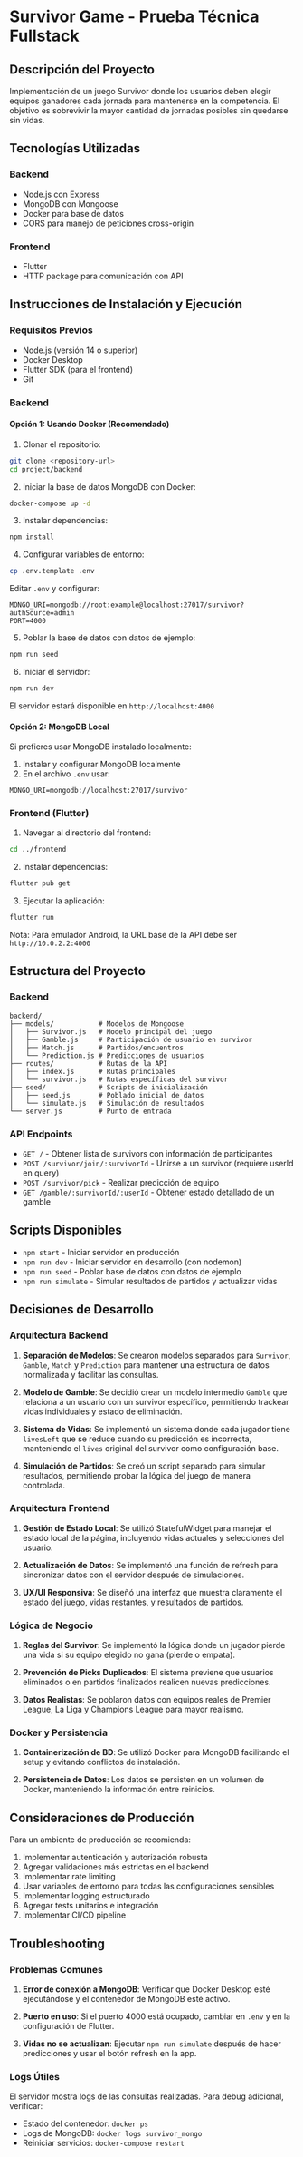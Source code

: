 # Survivor Game - Prueba Técnica Fullstack

## Descripción del Proyecto

Implementación de un juego Survivor donde los usuarios deben elegir equipos ganadores cada jornada para mantenerse en la competencia. El objetivo es sobrevivir la mayor cantidad de jornadas posibles sin quedarse sin vidas.

## Tecnologías Utilizadas

### Backend
- Node.js con Express
- MongoDB con Mongoose
- Docker para base de datos
- CORS para manejo de peticiones cross-origin

### Frontend
- Flutter
- HTTP package para comunicación con API

## Instrucciones de Instalación y Ejecución

### Requisitos Previos
- Node.js (versión 14 o superior)
- Docker Desktop
- Flutter SDK (para el frontend)
- Git

### Backend

#### Opción 1: Usando Docker (Recomendado)

1. Clonar el repositorio:
```bash
git clone <repository-url>
cd project/backend
```

2. Iniciar la base de datos MongoDB con Docker:
```bash
docker-compose up -d
```

3. Instalar dependencias:
```bash
npm install
```

4. Configurar variables de entorno:
```bash
cp .env.template .env
```
Editar `.env` y configurar:
```
MONGO_URI=mongodb://root:example@localhost:27017/survivor?authSource=admin
PORT=4000
```

5. Poblar la base de datos con datos de ejemplo:
```bash
npm run seed
```

6. Iniciar el servidor:
```bash
npm run dev
```

El servidor estará disponible en `http://localhost:4000`

#### Opción 2: MongoDB Local

Si prefieres usar MongoDB instalado localmente:

1. Instalar y configurar MongoDB localmente
2. En el archivo `.env` usar:
```
MONGO_URI=mongodb://localhost:27017/survivor
```

### Frontend (Flutter)

1. Navegar al directorio del frontend:
```bash
cd ../frontend
```

2. Instalar dependencias:
```bash
flutter pub get
```

3. Ejecutar la aplicación:
```bash
flutter run
```

Nota: Para emulador Android, la URL base de la API debe ser `http://10.0.2.2:4000`

## Estructura del Proyecto

### Backend
```
backend/
├── models/           # Modelos de Mongoose
│   ├── Survivor.js   # Modelo principal del juego
│   ├── Gamble.js     # Participación de usuario en survivor
│   ├── Match.js      # Partidos/encuentros
│   └── Prediction.js # Predicciones de usuarios
├── routes/           # Rutas de la API
│   ├── index.js      # Rutas principales
│   └── survivor.js   # Rutas específicas del survivor
├── seed/             # Scripts de inicialización
│   ├── seed.js       # Poblado inicial de datos
│   └── simulate.js   # Simulación de resultados
└── server.js         # Punto de entrada
```

### API Endpoints

- `GET /` - Obtener lista de survivors con información de participantes
- `POST /survivor/join/:survivorId` - Unirse a un survivor (requiere userId en query)
- `POST /survivor/pick` - Realizar predicción de equipo
- `GET /gamble/:survivorId/:userId` - Obtener estado detallado de un gamble

## Scripts Disponibles

- `npm start` - Iniciar servidor en producción
- `npm run dev` - Iniciar servidor en desarrollo (con nodemon)
- `npm run seed` - Poblar base de datos con datos de ejemplo
- `npm run simulate` - Simular resultados de partidos y actualizar vidas

## Decisiones de Desarrollo

### Arquitectura Backend

1. **Separación de Modelos**: Se crearon modelos separados para `Survivor`, `Gamble`, `Match` y `Prediction` para mantener una estructura de datos normalizada y facilitar las consultas.

2. **Modelo de Gamble**: Se decidió crear un modelo intermedio `Gamble` que relaciona a un usuario con un survivor específico, permitiendo trackear vidas individuales y estado de eliminación.

3. **Sistema de Vidas**: Se implementó un sistema donde cada jugador tiene `livesLeft` que se reduce cuando su predicción es incorrecta, manteniendo el `lives` original del survivor como configuración base.

4. **Simulación de Partidos**: Se creó un script separado para simular resultados, permitiendo probar la lógica del juego de manera controlada.

### Arquitectura Frontend

1. **Gestión de Estado Local**: Se utilizó StatefulWidget para manejar el estado local de la página, incluyendo vidas actuales y selecciones del usuario.

2. **Actualización de Datos**: Se implementó una función de refresh para sincronizar datos con el servidor después de simulaciones.

3. **UX/UI Responsiva**: Se diseñó una interfaz que muestra claramente el estado del juego, vidas restantes, y resultados de partidos.

### Lógica de Negocio

1. **Reglas del Survivor**: Se implementó la lógica donde un jugador pierde una vida si su equipo elegido no gana (pierde o empata).

2. **Prevención de Picks Duplicados**: El sistema previene que usuarios eliminados o en partidos finalizados realicen nuevas predicciones.

3. **Datos Realistas**: Se poblaron datos con equipos reales de Premier League, La Liga y Champions League para mayor realismo.

### Docker y Persistencia

1. **Containerización de BD**: Se utilizó Docker para MongoDB facilitando el setup y evitando conflictos de instalación.

2. **Persistencia de Datos**: Los datos se persisten en un volumen de Docker, manteniendo la información entre reinicios.

## Consideraciones de Producción

Para un ambiente de producción se recomienda:

1. Implementar autenticación y autorización robusta
2. Agregar validaciones más estrictas en el backend
3. Implementar rate limiting
4. Usar variables de entorno para todas las configuraciones sensibles
5. Implementar logging estructurado
6. Agregar tests unitarios e integración
7. Implementar CI/CD pipeline

## Troubleshooting

### Problemas Comunes

1. **Error de conexión a MongoDB**: Verificar que Docker Desktop esté ejecutándose y el contenedor de MongoDB esté activo.

2. **Puerto en uso**: Si el puerto 4000 está ocupado, cambiar en `.env` y en la configuración de Flutter.

3. **Vidas no se actualizan**: Ejecutar `npm run simulate` después de hacer predicciones y usar el botón refresh en la app.

### Logs Útiles

El servidor mostra logs de las consultas realizadas. Para debug adicional, verificar:
- Estado del contenedor: `docker ps`
- Logs de MongoDB: `docker logs survivor_mongo`
- Reiniciar servicios: `docker-compose restart`
